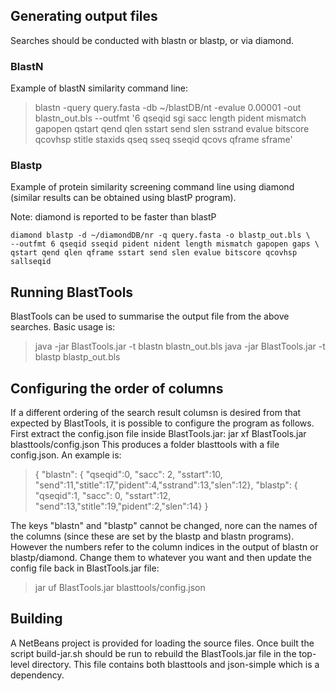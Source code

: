 ## Generating output files
Searches should be conducted with blastn or blastp, or via diamond.

### BlastN
Example of blastN similarity command line:
> blastn -query query.fasta -db ~/blastDB/nt -evalue 0.00001 -out \
> blastn_out.bls --outfmt '6 qseqid sgi sacc length pident mismatch gapopen qstart qend qlen sstart send slen sstrand evalue bitscore qcovhsp stitle staxids qseq sseq sseqid qcovs qframe sframe'

### Blastp
Example of protein similarity screening command line using diamond 
(similar results can be obtained using blastP program).

Note: diamond is reported to be faster than blastP

    diamond blastp -d ~/diamondDB/nr -q query.fasta -o blastp_out.bls \
    --outfmt 6 qseqid sseqid pident nident length mismatch gapopen gaps \
    qstart qend qlen qframe sstart send slen evalue bitscore qcovhsp sallseqid

## Running BlastTools
BlastTools can be used to summarise the output file from the above searches. 
Basic usage is:
> java -jar BlastTools.jar -t blastn blastn_out.bls
> java -jar BlastTools.jar -t blastp blastp_out.bls

## Configuring the order of columns
If a different ordering of the search result columsn is desired from that expected by BlastTools, it is possible to configure the program as follows. First extract the config.json file inside BlastTools.jar:
    jar xf BlastTools.jar blasttools/config.json
This produces a folder blasttools with a file config.json. An example is:
>{
>    "blastn": { "qseqid":0, "sacc": 2, "sstart":10, "send":11,"stitle":17,"pident":4,"sstrand":13,"slen":12},
>    "blastp": { "qseqid":1, "sacc": 0, "sstart":12, "send":13,"stitle":19,"pident":2,"slen":14}
>}

The keys "blastn" and "blastp" cannot be changed, nore can the names of the 
columns (since these are set by the blastp and blastn programs). However the 
numbers refer to the column indices in the output of blastn or blastp/diamond. 
Change them to whatever you want and then update the config file back in 
BlastTools.jar file:
> jar uf BlastTools.jar blasttools/config.json

## Building
A NetBeans project is provided for loading the source files. Once built the 
script build-jar.sh should be run to rebuild the BlastTools.jar file in the 
top-level directory. This file contains both blasttools and json-simple which is 
a dependency.
